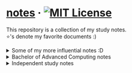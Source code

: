 # [notes](https://github.com/abyanmajid/notes) &middot; [![MIT License](https://img.shields.io/badge/license-MIT-blue.svg)](https://github.com/abyanmajid/notes/blob/main/LICENSE)

This repository is a collection of my study notes. \
:star:'s denote my favorite documents :)

<details>
  <summary>Some of my more influential notes :D</summary>
  <br>
  
  - <a href="https://github.com/abyanmajid/notes/tree/main/notes_(093855E)_bachelor_of_advanced_computing/MATH1061_S1_2024">MATH1061 Cheatsheet</a> (Used by cohort of ~2500 students, 7400+ repeated visits, ~250 constant viewers during exam season :D)
  - <a href="https://github.com/abyanmajid/notes/blob/main/notes_(093855E)_bachelor_of_advanced_computing/MATH1064_S2_2023/math1064_cheatsheet.pdf">MATH1064 Cheatsheet</a> (Used by cohort of ~800 students, 3300+ repeated visits, ~120 constant viewers during exam season :D)
  
</details>

<details>
  <summary>Bachelor of Advanced Computing notes</summary>

| Unit | Uploaded Documents |
|-----------------|-----------------|
| [MATH1064](https://github.com/abyanmajid/notes/tree/main/notes_(093855E)_bachelor_of_advanced_computing/MATH1064_S2_2023) | MATH1064 Cheatsheet :star:, preparatory study notes |
| [DATA1001](https://github.com/abyanmajid/notes/tree/main/notes_(093855E)_bachelor_of_advanced_computing/DATA1001_S2_2023) | Revision flashcards, some lecture notes |
| [ELEC1601](https://github.com/abyanmajid/notes/tree/main/notes_(093855E)_bachelor_of_advanced_computing/ELEC1601_S2_2023) | AVR cheatsheet, A4 permitted notes for exam, preparatory study notes |
| [INFO1110](https://github.com/abyanmajid/notes/tree/main/notes_(093855E)_bachelor_of_advanced_computing/INFO1110_S2_2023) | Test 1 S2 2023 preparation notes |
| [MATH1021](https://github.com/abyanmajid/notes/tree/main/notes_(093855E)_bachelor_of_advanced_computing/MATH1021/unit_prep_notes) | Preparatory study notes |
| [MATH1061](https://github.com/abyanmajid/notes/tree/main/notes_(093855E)_bachelor_of_advanced_computing/MATH1061_S1_2024) | Calculus cheatsheet :star:, linear algebra cheatsheet :star: |

</details>

<details>
  <summary>Independent study notes</summary>

| Topic | Uploaded Documents |
|-----------------|-----------------|
| [Rust](https://github.com/abyanmajid/notes/tree/main/notes_self_study/rust) | Rust cheatsheet :star:, tutorial/summaries based on the official Rust book |
| [Data Structures and Algorithms](https://github.com/abyanmajid/notes/tree/main/notes_self_study/dsa) | Summary of algorithms with their pseudocode and C++ implementation |
| [Linux](https://github.com/abyanmajid/notes/tree/main/notes_self_study/linux) | Linux CLI Cheatsheet |
| [Web Development](https://github.com/abyanmajid/notes/tree/main/notes_self_study/web_development) | Web Development Cheatsheet, React hooks summary, React + Vite snippets |
| [Operating Systems](https://github.com/abyanmajid/notes/tree/main/notes_self_study/operating_systems) | Summary of stack and heap memory management |
| [IB ITGS](https://github.com/abyanmajid/notes/tree/main/notes_ib_diploma/itgs) | Paper 3 May 2023 notes |
| [IB English B](https://github.com/abyanmajid/notes/tree/main/notes_ib_diploma/english_b) | Summary of Memoir "Tuesdays with Morrie" |

</details>
